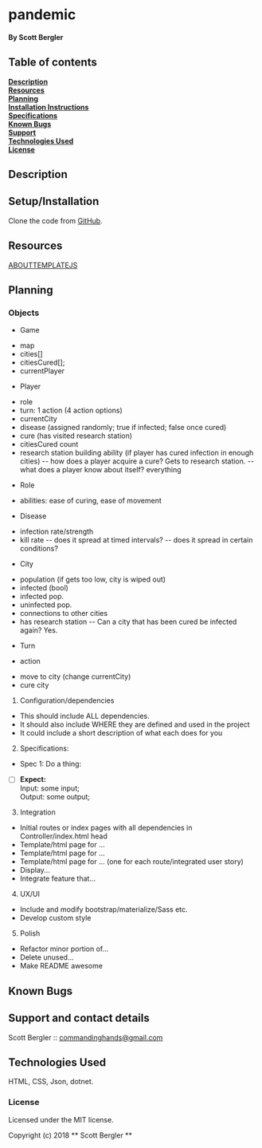 # pandemic

#### By Scott Bergler

## Table of contents

**[Description](#description)**<br>
**[Resources](#resources)**<br>
**[Planning](#planning)**<br>
**[Installation Instructions](#setup/installation)**<br>
**[Specifications](#specifications)**<br>
**[Known Bugs](#known-bugs)**<br>
**[Support](#support-and-contact-details)**<br>
**[Technologies Used](#technologies-used)**<br>
**[License](#license)**<br>

## Description


## Setup/Installation
Clone the code from [GitHub](https://github.com/skillitzimberg/pandemic).

## Resources
[ABOUTTEMPLATEJS](./ABOUTTEMPLATE.md)  

## Planning

### Objects

* Game
 - map
 - cities[]
 - citiesCured[];
 - currentPlayer

* Player
 - role
 - turn: 1 action (4 action options)
 - currentCity
 - disease (assigned randomly; true if infected; false once cured)
 - cure (has visited research station)
 - citiesCured count
 - research station building ability (if player has cured infection in enough cities)
    -- how does a  player acquire a cure? Gets to research station.
    -- what does a player know about itself? everything

* Role
- abilities: ease of curing, ease of movement

* Disease
 - infection rate/strength
 - kill rate
  -- does it spread at timed intervals?
  -- does it spread in certain conditions?

* City
 - population (if gets too low, city is wiped out)
 - infected (bool)
 - infected pop.
 - uninfected pop.
 - connections to other cities
 - has research station
  -- Can a city that has been cured be infected again? Yes.

* Turn
 - action
 * move to city (change currentCity)
 * cure city

1. Configuration/dependencies
  * This should include ALL dependencies.
  * It should also include WHERE they are defined and used in the project
  * It could include a short description of what each does for you

2. Specifications:
  * Spec 1: Do a thing:
- [ ] **Expect:**  
Input: some input;  
Output: some output;

3. Integration
  * Initial routes or index pages with all dependencies in Controller/index.html head
  * Template/html page for ...
  * Template/html page for ...
  * Template/html page for ... (one for each route/integrated user story)
  * Display...
  * Integrate feature that...

4. UX/UI
  * Include and modify bootstrap/materialize/Sass etc.
  * Develop custom style

5. Polish
  * Refactor minor portion of...
  * Delete unused...
  * Make README awesome

## Known Bugs

## Support and contact details
Scott Bergler :: commandinghands@gmail.com

## Technologies Used

HTML, CSS, Json, dotnet.

### License

Licensed under the MIT license.

Copyright (c) 2018 ** Scott Bergler **
